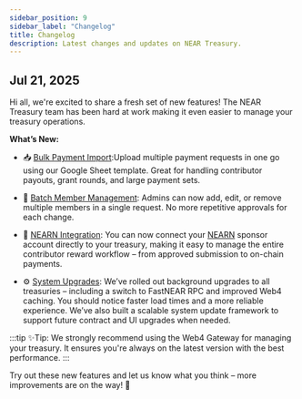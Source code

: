 ```yaml
---
sidebar_position: 9
sidebar_label: "Changelog"
title: Changelog
description: Latest changes and updates on NEAR Treasury.
---
```


## Jul 21, 2025

Hi all, we're excited to share a fresh set of new features! The NEAR Treasury team has been hard at work making it even easier to manage your treasury operations.
  
**What’s New:**
  
- 📥 [Bulk Payment Import](payments/bulk-import.md): ​​Upload multiple payment requests in one go using our Google Sheet template. Great for handling contributor payouts, grant rounds, and large payment sets.

- 👥 [Batch Member Management](settings.md#members): Admins can now add, edit, or remove multiple members in a single request. No more repetitive approvals for each change.

- 🤝 [NEARN Integration](https://docs.nearn.io/sponsor/treasury): You can now connect your [NEARN](https://nearn.io/) sponsor account directly to your treasury, making it easy to manage the entire contributor reward workflow – from approved submission to on-chain payments.

- ⚙️ [System Upgrades](settings.md#system-updates): We’ve rolled out background upgrades to all treasuries – including a switch to FastNEAR RPC and improved Web4 caching. You should notice faster load times and a more reliable experience. We’ve also built a scalable system update framework to support future contract and UI upgrades when needed.

:::tip
✨Tip: We strongly recommend using the Web4 Gateway for managing your treasury. It ensures you're always on the latest version with the best performance.
:::

Try out these new features and let us know what you think – more improvements are on the way! 🚀

